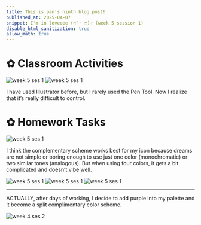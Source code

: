 ```yaml
---
title: This is pan's ninth blog post!
published_at: 2025-04-07
snippet: I'm in loveeee (ෆ˙ᵕ˙ෆ)♡ (week 5 session 1)
disable_html_sanitization: true
allow_math: true
---
```


# ✿ Classroom Activities
![week 5 ses 1](classroomactivities/w5s1-1.jpg)
![week 5 ses 1](classroomactivities/w5s1-2.png)

I have used Illustrator before, but I rarely used the Pen Tool. Now I realize that it’s really difficult to control.

# ✿ Homework Tasks
![week 5 ses 1](homeworktasks/w5s1.png)

I think the complementary scheme works best for my icon because dreams are not simple or boring enough to use just one color (monochromatic) or two similar tones (analogous). But when using four colors, it gets a bit complicated and doesn’t vibe well.

![week 5 ses 1](homeworktasks/w5s1-1.png)
![week 5 ses 1](homeworktasks/w5s1-2.png)
![week 5 ses 1](homeworktasks/w5s1-3.png)

________________________________________

ACTUALLY, after days of working, I decide to add purple into my palette and it become a split complimentary color scheme.

![week 4 ses 2](homeworktasks/w4s2.png)
